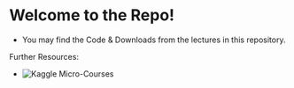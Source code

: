 # Welcome to the Repo!

- You may find the Code & Downloads from the lectures in this repository.

Further Resources:
- ![Kaggle Micro-Courses](www.kaggle.com/learn)
